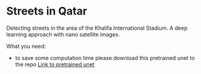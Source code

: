 # Streets in Qatar
Detecting streets in the area of the Khalifa International Stadium. A deep learning approach with nano satellite images.

What you need:
- to save some computation time please download this pretrained unet to the repo [Link to pretrained unet](https://uni-muenster.sciebo.de/s/jZA6jsmNFuzGmot)
